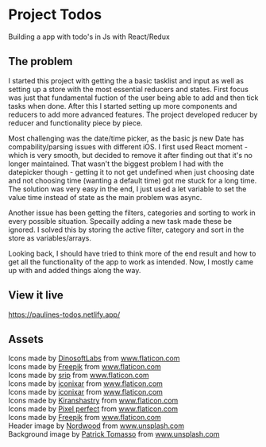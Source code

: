 # Project Todos

Building a app with todo's in Js with React/Redux

## The problem

I started this project with getting the a basic tasklist and input as well as setting up a store with the most essential reducers and states. First focus was just that fundamental fuction of the user being able to add and then tick tasks when done. 
After this I started setting up more components and reducers to add more advanced features. The project developed reducer by reducer and functionality piece by piece. 

Most challenging was the date/time picker, as the basic js new Date has compability/parsing issues with different iOS. I first used React moment - which is very smooth, but decided to remove it after finding out that it's no longer maintained. That wasn't the biggest problem I had with the datepicker though - getting it to not get undefined when just choosing date and not choosing time (wanting a default time) got me stuck for a long time. 
The solution was very easy in the end, I just used a let variable to set the value time instead of state as the main problem was async. 

Another issue has been getting the filters, categories and sorting to work in every possible situation. Specailly adding a new task made these be ignored. I solved this by storing the active filter, category and sort in the store as variables/arrays.

Looking back, I should have tried to think more of the end result and how to get all the functionality of the app to work as intended. Now, I mostly came up with and added things along the way.

## View it live

https://paulines-todos.netlify.app/

## Assets 
<div>Icons made by <a href="" title="DinosoftLabs">DinosoftLabs</a> from <a href="https://www.flaticon.com/" title="Flaticon">www.flaticon.com</a></div>
<div>Icons made by <a href="https://www.freepik.com" title="Freepik">Freepik</a> from <a href="https://www.flaticon.com/" title="Flaticon">www.flaticon.com</a></div>
<div>Icons made by <a href="https://www.flaticon.com/authors/srip" title="srip">srip</a> from <a href="https://www.flaticon.com/" title="Flaticon">www.flaticon.com</a></div>
<div>Icons made by <a href="" title="iconixar">iconixar</a> from <a href="https://www.flaticon.com/" title="Flaticon">www.flaticon.com</a></div>
<div>Icons made by <a href="https://www.flaticon.com/authors/iconixar" title="iconixar">iconixar</a> from <a href="https://www.flaticon.com/" title="Flaticon">www.flaticon.com</a></div>
<div>Icons made by <a href="https://www.flaticon.com/authors/kiranshastry" title="Kiranshastry">Kiranshastry</a> from <a href="https://www.flaticon.com/" title="Flaticon">www.flaticon.com</a></div>
<div>Icons made by <a href="https://www.flaticon.com/authors/pixel-perfect" title="Pixel perfect">Pixel perfect</a> from <a href="https://www.flaticon.com/" title="Flaticon">www.flaticon.com</a></div>
<div>Icons made by <a href="https://www.freepik.com" title="Freepik">Freepik</a> from <a href="https://www.flaticon.com/" title="Flaticon">www.flaticon.com</a></div>

<div>Header image by <a href="https://unsplash.com/@nordwood" title="Nordwood">Nordwood</a> from <a href="https://unsplash.com" title="Unsplash">www.unsplash.com</a></div>
<div>Background image by <a href="https://unsplash.com/@impatrickt" title=" Patrick Tomasso"> Patrick Tomasso</a> from <a href="https://unsplash.com" title="Unsplash">www.unsplash.com</a></div>
